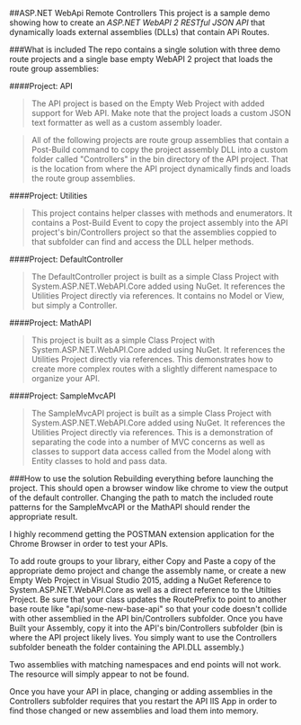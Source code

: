 ##ASP.NET WebApi Remote Controllers
This project is a sample demo showing how to create an *ASP.NET WebAPI 2 RESTful JSON API* that dynamically loads external assemblies (DLLs) that contain APi Routes.

###What is included
The repo contains a single solution with three demo route projects and a single base empty WebAPI 2 project that loads the route group assemblies:

####Project: API
> The API project is based on the Empty Web Project with added support for Web API. Make note that the project loads a custom JSON text formatter as well as a custom assembly loader.

>All of the following projects are route group assemblies that contain a Post-Build command to copy the project assembly DLL into a custom folder called "Controllers" in the bin directory of the API project. That is the location from where the API project dynamically finds and loads the route group assemblies.

####Project: Utilities
> This project contains helper classes with methods and enumerators.  It contains a Post-Build Event to copy the project assembly into the API project's bin/Controllers project so that the assemblies coppied to that subfolder can find and access the DLL helper methods.

####Project: DefaultController
> The DefaultController project is built as a simple Class Project with System.ASP.NET.WebAPI.Core added using NuGet. It references the Utilities Project directly via references. It contains no Model or View, but simply a Controller. 

####Project: MathAPI
> This project is built as a simple Class Project with System.ASP.NET.WebAPI.Core added using NuGet. It references the Utilities Project directly via references. This demonstrates how to create more complex routes with a slightly different namespace to organize your API.

####Project: SampleMvcAPI
> The SampleMvcAPI project is built as a simple Class Project with System.ASP.NET.WebAPI.Core added using NuGet. It references the Utilities Project directly via references. This is a demonstration of separating the code into a number of MVC concerns as well as classes to support data access called from the Model along with Entity classes to hold and pass data.

###How to use the solution
Rebuilding everything before launching the project.  This should open a browser window like chrome to view the output of the default controller. Changing the path to match the included route patterns for the SampleMvcAPI or the MathAPI should render the appropriate result.

I highly recommend getting the POSTMAN extension application for the Chrome Browser in order to test your APIs.

To add route groups to your library, either Copy and Paste a copy of the appropriate demo project and change the assembly name, or create a new Empty Web Project in Visual Studio 2015, adding a NuGet Reference to System.ASP.NET.WebAPI.Core as well as a direct reference to the Utilties Project.  Be sure that your class updates the RoutePrefix to point to another base route like "api/some-new-base-api" so that your code doesn't collide with other assemblied in the API bin/Controllers subfolder. Once you have Built your Assembly, copy it into the API's bin/Controllers subfolder (bin is where the API project likely lives.  You simply want to use the Controllers subfolder beneath the folder containing the API.DLL assembly.)

Two assemblies with matching namespaces and end points will not work. The resource will simply appear to not be found. 

Once you have your API in place, changing or adding assemblies in the Controllers subfolder requires that you restart the API IIS App in order to find those changed or new assemblies and load them into memory.
